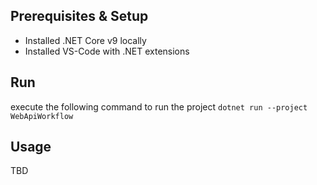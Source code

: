 ## Prerequisites & Setup
- Installed .NET Core v9 locally
- Installed VS-Code with .NET extensions

## Run
execute the following command to run the project
`dotnet run --project WebApiWorkflow`

## Usage
TBD